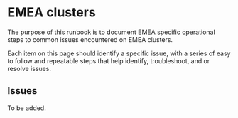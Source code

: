 # EMEA clusters

The purpose of this runbook is to document EMEA specific operational steps to common issues encountered on EMEA clusters.

Each item on this page should identify a specific issue, with a series of easy to follow and repeatable steps that
help identify, troubleshoot, and or resolve issues.

## Issues

To be added.
